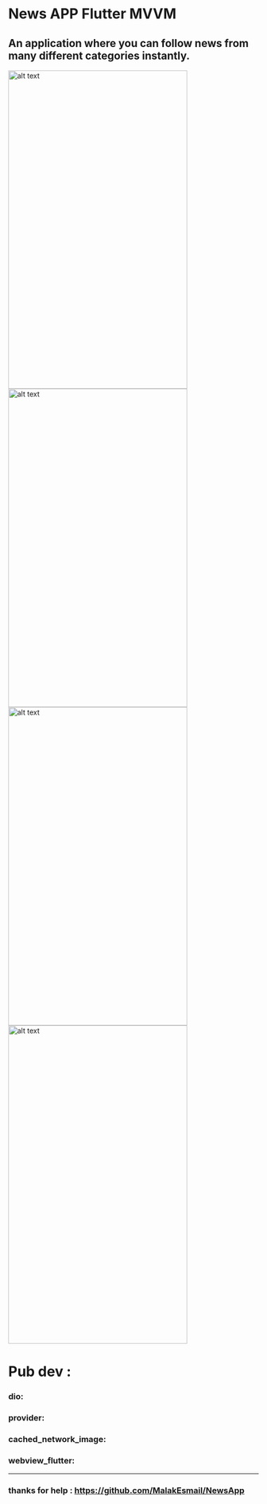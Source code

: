 # News APP Flutter MVVM 

##  An application where you can follow news from many different categories instantly.


  
  <img src="https://github.com/HalilhanSAYIN/napp/blob/main/lib/screenshots/Screenshot_1691504358.png" alt="alt text" width="360" height="640">
  <img src="https://github.com/HalilhanSAYIN/napp/blob/main/lib/screenshots/Screenshot_1691504362.png" alt="alt text" width="360" height="640">
  <img src="https://github.com/HalilhanSAYIN/napp/blob/main/lib/screenshots/Screenshot_1691504379.png" alt="alt text" width="360" height="640">
  <img src="https://github.com/HalilhanSAYIN/napp/blob/main/lib/screenshots/Screenshot_1691504388.png" alt="alt text" width="360" height="640">
  
  

  # Pub dev : 
  ### dio: 
  ### provider:
  ### cached_network_image: 
  ### webview_flutter: 

  --------------------
  ### thanks for help : https://github.com/MalakEsmail/NewsApp
